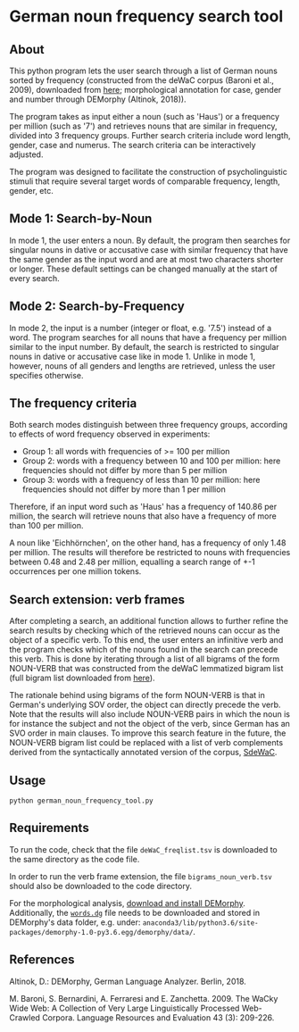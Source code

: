 # German noun frequency search tool

## About

This python program lets the user search through a list of German nouns sorted by frequency (constructed from the deWaC corpus (Baroni et al., 2009), downloaded from [here](https://wacky.sslmit.unibo.it/doku.php?id=frequency_lists); morphological annotation for case, gender and number through DEMorphy (Altinok, 2018)).

The program takes as input either a noun (such as 'Haus') or a frequency per million (such as '7') and retrieves nouns that are similar in frequency, divided into 3 frequency groups. Further search criteria include word length, gender, case and numerus. The search criteria can be interactively adjusted.

The program was designed to facilitate the construction of psycholinguistic stimuli that require several target words of comparable frequency, length, gender, etc.

## Mode 1: Search-by-Noun
In mode 1, the user enters a noun. By default, the program then searches for singular nouns in dative or accusative case with similar frequency that have the same gender as the input word and are at most two characters shorter or longer. These default settings can be changed manually at the start of every search.

## Mode 2: Search-by-Frequency
In mode 2, the input is a number (integer or float, e.g. '7.5') instead of a word. The program searches for all nouns that have a frequency per million similar to the input number. By default, the search is restricted to singular nouns in dative or accusative case like in mode 1. Unlike in mode 1, however, nouns of all genders and lengths are retrieved, unless the user specifies otherwise.

## The frequency criteria

Both search modes distinguish between three frequency groups, according to effects of word frequency observed in experiments:

* Group 1: all words with frequencies of >= 100 per million
* Group 2: words with a frequency between 10 and 100 per million: here frequencies should not differ by more than 5 per million
* Group 3: words with a frequency of less than 10 per million: here frequencies should not differ by more than 1 per million

Therefore, if an input word such as 'Haus' has a frequency of 140.86 per million, the search will retrieve nouns that also have a frequency of more than 100 per million.

A noun like 'Eichhörnchen', on the other hand, has a frequency of only 1.48 per million. The results will therefore be restricted to nouns with frequencies between 0.48 and 2.48 per million, equalling a search range of +-1 occurrences per one million tokens.

## Search extension: verb frames
After completing a search, an additional function allows to further refine the search results by checking which of the retrieved nouns can occur as the object of a specific verb. To this end, the user enters an infinitive verb and the program checks which of the nouns found in the search can precede this verb. This is done by iterating through a list of all bigrams of the form NOUN-VERB that was constructed from the deWaC lemmatized bigram list (full bigram list downloaded from [here](https://wacky.sslmit.unibo.it/doku.php?id=frequency_lists)).

The rationale behind using bigrams of the form NOUN-VERB is that in German's underlying SOV order, the object can directly precede the verb. Note that the results will also include NOUN-VERB pairs in which the noun is for instance the subject and not the object of the verb, since German has an SVO order in main clauses. To improve this search feature in the future, the NOUN-VERB bigram list could be replaced with a list of verb complements derived from the syntactically annotated version of the corpus, [SdeWaC](https://www.ims.uni-stuttgart.de/en/research/resources/corpora/sdewac/).

## Usage

`python german_noun_frequency_tool.py `

## Requirements

To run the code, check that the file `deWaC_freqlist.tsv` is downloaded to the same directory as the code file.

In order to run the verb frame extension, the file `bigrams_noun_verb.tsv` should also be downloaded to the code directory.

For the morphological analysis, [download and install DEMorphy](https://github.com/DuyguA/DEMorphy).
Additionally, the [`words.dg`](https://github.com/DuyguA/DEMorphy/blob/master/demorphy/data/words.dg) file needs to be downloaded and stored in DEMorphy's data folder, e.g. under:
`anaconda3/lib/python3.6/site-packages/demorphy-1.0-py3.6.egg/demorphy/data/`.

## References

Altinok, D.: DEMorphy, German Language Analyzer. Berlin, 2018.

M. Baroni, S. Bernardini, A. Ferraresi and E. Zanchetta. 2009. The WaCky Wide Web: A Collection of Very Large Linguistically Processed Web-Crawled Corpora. Language Resources and Evaluation 43 (3): 209-226.
